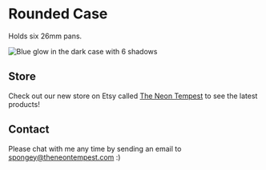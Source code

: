 
# Rounded Case 

Holds six 26mm pans.

![Blue glow in the dark case with 6 shadows](theneontempest.github.io/images/Blue1.JPG)

## Store

Check out our new store on Etsy called [The Neon Tempest](https://www.etsy.com/shop/TheNeonTempest?ref=l2-shopheader-name) to see the latest products! 

## Contact

Please chat with me any time by sending an email to spongey@theneontempest.com :) 

